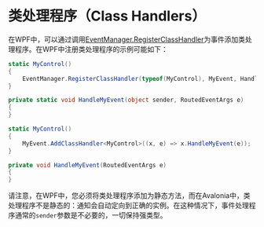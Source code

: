 # 类处理程序（Class Handlers）

在WPF中，可以通过调用[EventManager.RegisterClassHandler](https://msdn.microsoft.com/en-us/library/ms597875.aspx)为事件添加类处理程序。在WPF中注册类处理程序的示例可能如下：


```csharp title='WPF'
static MyControl()
{
    EventManager.RegisterClassHandler(typeof(MyControl), MyEvent, HandleMyEvent));
}

private static void HandleMyEvent(object sender, RoutedEventArgs e)
{
}
```


```csharp title='Avalonia'
static MyControl()
{
    MyEvent.AddClassHandler<MyControl>((x, e) => x.HandleMyEvent(e));
}

private void HandleMyEvent(RoutedEventArgs e)
{
}
```



请注意，在WPF中，您必须将类处理程序添加为静态方法，而在Avalonia中，类处理程序不是静态的：通知会自动定向到正确的实例。在这种情况下，事件处理程序通常的`sender`参数是不必要的，一切保持强类型。

